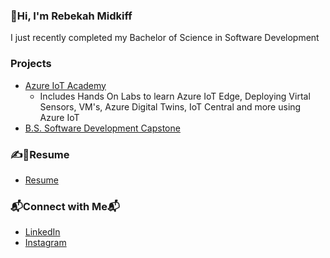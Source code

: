 ### 👋Hi, I'm Rebekah Midkiff
I just recently completed my Bachelor of Science in Software Development

### Projects
* [Azure IoT Academy](https://github.com/AzureIoTGBB/iot-academy)
  - Includes Hands On Labs to learn Azure IoT Edge, Deploying Virtal Sensors, VM's, Azure Digital Twins, IoT Central and more using Azure IoT
* [B.S. Software Development Capstone](https://github.com/rebmid/Degree-Capstone-Project-using-Scheduling-Software-C-Application)

### ✍️📝Resume
* [Resume](https://github.com/rebmid/github.io/blob/main/Rebekah-Resume_.pdf)


### 📬Connect with Me📬
* [LinkedIn](https://www.linkedin.com/in/rebekahm/)
* [Instagram](https://www.instagram.com/rebmid_/)

